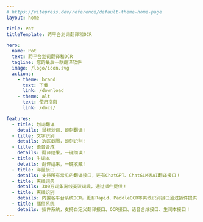 ```yaml
---
# https://vitepress.dev/reference/default-theme-home-page
layout: home

title: Pot
titleTemplate: 跨平台划词翻译和OCR

hero:
  name: Pot
  text: 跨平台划词翻译和OCR
  tagline: 您的最后一款翻译软件
  image: /logo/icon.svg
  actions:
    - theme: brand
      text: 下载
      link: /download
    - theme: alt
      text: 使用指南
      link: /docs/

features:
  - title: 划词翻译
    details: 鼠标划词，即刻翻译！
  - title: 文字识别
    details: 选区截图，即刻识别！
  - title: 语音合成
    details: 翻译结果，一键朗读！
  - title: 生词本
    details: 翻译结果，一键收藏！
  - title: 海量接口
    details: 支持所有常见的翻译接口，还有ChatGPT、ChatGLM等AI翻译接口！
  - title: 离线词典
    details: 300万词条离线英汉词典，通过插件提供！
  - title: 离线识别
    details: 内置各平台系统OCR，更有Rapid、PaddleOCR等离线识别接口通过插件提供！
  - title: 插件系统
    details: 插件系统，支持自定义翻译接口、OCR接口、语音合成接口、生词本接口！
---
```

